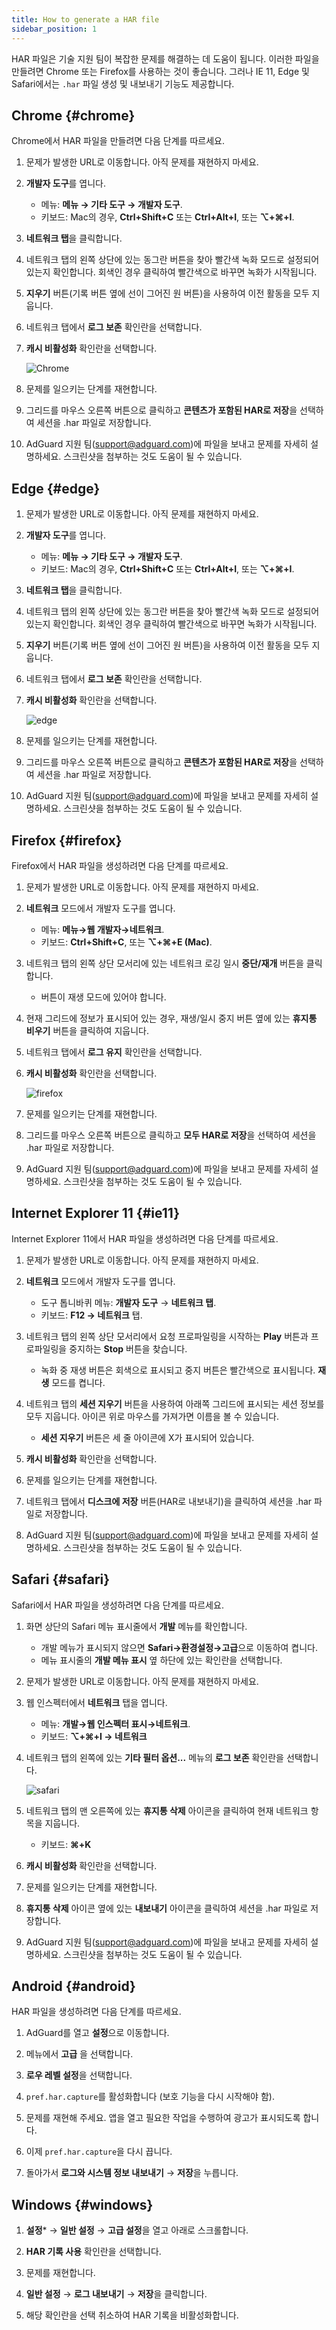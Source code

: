 ```yaml
---
title: How to generate a HAR file
sidebar_position: 1
---
```


HAR 파일은 기술 지원 팀이 복잡한 문제를 해결하는 데 도움이 됩니다. 이러한 파일을 만들려면 Chrome 또는 Firefox를 사용하는 것이 좋습니다. 그러나 IE 11, Edge 및 Safari에서는 `.har` 파일 생성 및 내보내기 기능도 제공합니다.

## Chrome {#chrome}

Chrome에서 HAR 파일을 만들려면 다음 단계를 따르세요.

1. 문제가 발생한 URL로 이동합니다. 아직 문제를 재현하지 마세요.

1. **개발자 도구**를 엽니다.

    - 메뉴: **메뉴 → 기타 도구 → 개발자 도구**.
    - 키보드: Mac의 경우, **Ctrl+Shift+C** 또는 **Ctrl+Alt+I**, 또는 **⌥+⌘+I**.

1. **네트워크 탭**을 클릭합니다.

1. 네트워크 탭의 왼쪽 상단에 있는 동그란 버튼을 찾아 빨간색 녹화 모드로 설정되어 있는지 확인합니다. 회색인 경우 클릭하여 빨간색으로 바꾸면 녹화가 시작됩니다.

1. **지우기** 버튼(기록 버튼 옆에 선이 그어진 원 버튼)을 사용하여 이전 활동을 모두 지웁니다.

1. 네트워크 탭에서 **로그 보존** 확인란을 선택합니다.

1. **캐시 비활성화** 확인란을 선택합니다.

    ![Chrome](https://cdn.adtidy.org/content/Kb/ad_blocker/guides/chrome.png)

1. 문제를 일으키는 단계를 재현합니다.

1. 그리드를 마우스 오른쪽 버튼으로 클릭하고 **콘텐츠가 포함된 HAR로 저장**을 선택하여 세션을 .har 파일로 저장합니다.

1. AdGuard 지원 팀(support@adguard.com)에 파일을 보내고 문제를 자세히 설명하세요. 스크린샷을 첨부하는 것도 도움이 될 수 있습니다.

## Edge {#edge}

1. 문제가 발생한 URL로 이동합니다. 아직 문제를 재현하지 마세요.

1. **개발자 도구**를 엽니다.

    - 메뉴: **메뉴 → 기타 도구 → 개발자 도구**.
    - 키보드: Mac의 경우, **Ctrl+Shift+C** 또는 **Ctrl+Alt+I**, 또는 **⌥+⌘+I**.

1. **네트워크 탭**을 클릭합니다.

1. 네트워크 탭의 왼쪽 상단에 있는 동그란 버튼을 찾아 빨간색 녹화 모드로 설정되어 있는지 확인합니다. 회색인 경우 클릭하여 빨간색으로 바꾸면 녹화가 시작됩니다.

1. **지우기** 버튼(기록 버튼 옆에 선이 그어진 원 버튼)을 사용하여 이전 활동을 모두 지웁니다.

1. 네트워크 탭에서 **로그 보존** 확인란을 선택합니다.

1. **캐시 비활성화** 확인란을 선택합니다.

    ![edge](https://cdn.adtidy.org/content/Kb/ad_blocker/guides/edge.png)

1. 문제를 일으키는 단계를 재현합니다.

1. 그리드를 마우스 오른쪽 버튼으로 클릭하고 **콘텐츠가 포함된 HAR로 저장**을 선택하여 세션을 .har 파일로 저장합니다.

1. AdGuard 지원 팀(support@adguard.com)에 파일을 보내고 문제를 자세히 설명하세요. 스크린샷을 첨부하는 것도 도움이 될 수 있습니다.

## Firefox {#firefox}

Firefox에서 HAR 파일을 생성하려면 다음 단계를 따르세요.

1. 문제가 발생한 URL로 이동합니다. 아직 문제를 재현하지 마세요.

1. **네트워크** 모드에서 개발자 도구를 엽니다.

    - 메뉴: **메뉴→웹 개발자→네트워크**.
    - 키보드: **Ctrl+Shift+C**, 또는 **⌥+⌘+E (Mac)**.

1. 네트워크 탭의 왼쪽 상단 모서리에 있는 네트워크 로깅 일시 **중단/재개** 버튼을 클릭합니다.

    - 버튼이 재생 모드에 있어야 합니다.

1. 현재 그리드에 정보가 표시되어 있는 경우, 재생/일시 중지 버튼 옆에 있는 **휴지통 비우기** 버튼을 클릭하여 지웁니다.

1. 네트워크 탭에서 **로그 유지** 확인란을 선택합니다.

1. **캐시 비활성화** 확인란을 선택합니다.

    ![firefox](https://cdn.adtidy.org/content/Kb/ad_blocker/guides/firefox.png)

1. 문제를 일으키는 단계를 재현합니다.

1. 그리드를 마우스 오른쪽 버튼으로 클릭하고 **모두 HAR로 저장**을 선택하여 세션을 .har 파일로 저장합니다.

1. AdGuard 지원 팀(support@adguard.com)에 파일을 보내고 문제를 자세히 설명하세요. 스크린샷을 첨부하는 것도 도움이 될 수 있습니다.

## Internet Explorer 11 {#ie11}

Internet Explorer 11에서 HAR 파일을 생성하려면 다음 단계를 따르세요.

1. 문제가 발생한 URL로 이동합니다. 아직 문제를 재현하지 마세요.

1. **네트워크** 모드에서 개발자 도구를 엽니다.

    - 도구 톱니바퀴 메뉴: **개발자 도구** → **네트워크 탭**.
    - 키보드: **F12 → 네트워크** 탭.

1. 네트워크 탭의 왼쪽 상단 모서리에서 요청 프로파일링을 시작하는 **Play** 버튼과 프로파일링을 중지하는 **Stop** 버튼을 찾습니다.

    - 녹화 중 재생 버튼은 회색으로 표시되고 중지 버튼은 빨간색으로 표시됩니다. **재생** 모드를 켭니다.

1. 네트워크 탭의 **세션 지우기** 버튼을 사용하여 아래쪽 그리드에 표시되는 세션 정보를 모두 지웁니다. 아이콘 위로 마우스를 가져가면 이름을 볼 수 있습니다.

    - **세션 지우기** 버튼은 세 줄 아이콘에 X가 표시되어 있습니다.

1. **캐시 비활성화** 확인란을 선택합니다.

1. 문제를 일으키는 단계를 재현합니다.

1. 네트워크 탭에서 **디스크에 저장** 버튼(HAR로 내보내기)을 클릭하여 세션을 .har 파일로 저장합니다.

1. AdGuard 지원 팀(support@adguard.com)에 파일을 보내고 문제를 자세히 설명하세요. 스크린샷을 첨부하는 것도 도움이 될 수 있습니다.

## Safari {#safari}

Safari에서 HAR 파일을 생성하려면 다음 단계를 따르세요.

1. 화면 상단의 Safari 메뉴 표시줄에서 **개발** 메뉴를 확인합니다.

    - 개발 메뉴가 표시되지 않으면 **Safari→환경설정→고급**으로 이동하여 켭니다.
    - 메뉴 표시줄의 **개발 메뉴 표시** 옆 하단에 있는 확인란을 선택합니다.

1. 문제가 발생한 URL로 이동합니다. 아직 문제를 재현하지 마세요.

1. 웹 인스펙터에서 **네트워크** 탭을 엽니다.

    - 메뉴: **개발→웹 인스펙터 표시→네트워크**.
    - 키보드: **⌥+⌘+I → 네트워크**

1. 네트워크 탭의 왼쪽에 있는 **기타 필터 옵션...** 메뉴의 **로그 보존** 확인란을 선택합니다.

    ![safari](https://cdn.adtidy.org/content/kb/ad_blocker/safari/preserve-log.png)

1. 네트워크 탭의 맨 오른쪽에 있는 **휴지통 삭제** 아이콘을 클릭하여 현재 네트워크 항목을 지웁니다.

    - 키보드: **⌘+K**

1. **캐시 비활성화** 확인란을 선택합니다.

1. 문제를 일으키는 단계를 재현합니다.

1. **휴지통 삭제** 아이콘 옆에 있는 **내보내기** 아이콘을 클릭하여 세션을 .har 파일로 저장합니다.

1. AdGuard 지원 팀(support@adguard.com)에 파일을 보내고 문제를 자세히 설명하세요. 스크린샷을 첨부하는 것도 도움이 될 수 있습니다.

## Android {#android}

HAR 파일을 생성하려면 다음 단계를 따르세요.

1. AdGuard를 열고 **설정**으로 이동합니다.

1. 메뉴에서 **고급** 을 선택합니다.

1. **로우 레벨 설정**을 선택합니다.

1. `pref.har.capture`를 활성화합니다 (보호 기능을 다시 시작해야 함).

1. 문제를 재현해 주세요. 앱을 열고 필요한 작업을 수행하여 광고가 표시되도록 합니다.

1. 이제 `pref.har.capture`을 다시 끕니다.

1. 돌아가서 **로그와 시스템 정보 내보내기** → **저장**을 누릅니다.

## Windows {#windows}

1. **설정*** → **일반 설정** → **고급 설정**을 열고 아래로 스크롤합니다.

1. **HAR 기록 사용** 확인란을 선택합니다.

1. 문제를 재현합니다.

1. **일반 설정** → **로그 내보내기** → **저장**을 클릭합니다.

1. 해당 확인란을 선택 취소하여 HAR 기록을 비활성화합니다.
